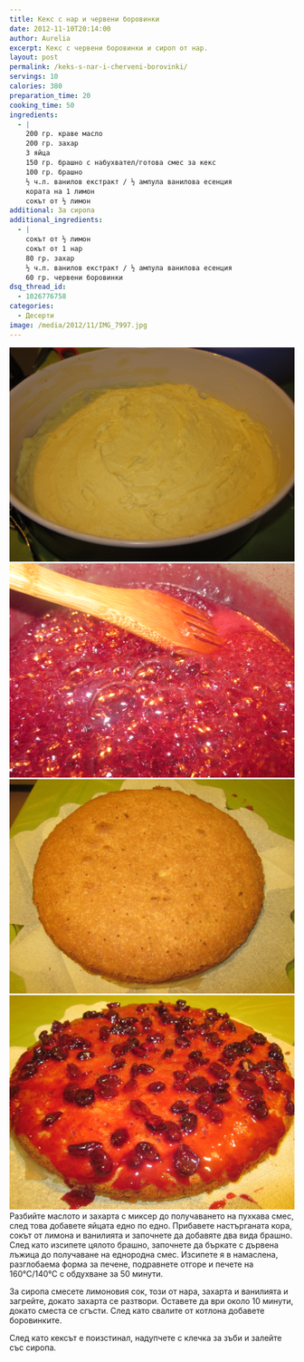 ```yaml
---
title: Кекс с нар и червени боровинки
date: 2012-11-10T20:14:00
author: Aurelia
excerpt: Кекс с червени боровинки и сироп от нар.
layout: post
permalink: /keks-s-nar-i-cherveni-borovinki/
servings: 10
calories: 380
preparation_time: 20
cooking_time: 50
ingredients:
  - |
    200 гр. краве масло
    200 гр. захар
    3 яйца
    150 гр. брашно с набухвател/готова смес за кекс
    100 гр. брашно
    ½ ч.л. ванилов екстракт / ½ ампула ванилова есенция
    кората на 1 лимон
    сокът от ½ лимон
additional: За сиропа
additional_ingredients:
  - |
    сокът от ½ лимон
    сокът от 1 нар
    80 гр. захар
    ½ ч.л. ванилов екстракт / ½ ампула ванилова есенция
    60 гр. червени боровинки
dsq_thread_id:
  - 1026776758
categories:
  - Десерти
image: /media/2012/11/IMG_7997.jpg
---
```

<img src="/media/2012/11/IMG_7964.jpg" class="alignleft" />
<img src="/media/2012/11/IMG_7977.jpg" class="alignleft" />
<img src="/media/2012/11/IMG_7988.jpg" class="alignleft" />
<img src="/media/2012/11/IMG_7996.jpg" class="alignleft" />
Разбийте маслото и захарта с миксер до получаването на пухкава смес, след това добавете яйцата едно по едно. Прибавете настърганата кора, сокът от лимона и ванилията и започнете да добавяте два вида брашно. След като изсипете цялото брашно, започнете да бъркате с дървена лъжица до получаване на еднородна смес. Изсипете я в намаслена, разглобаема форма за печене, подравнете отгоре и печете на 160°С/140°С с обдухване за 50 минути.
  
За сиропа смесете лимоновия сок, този от нара, захарта и ванилията и загрейте, докато захарта се разтвори. Оставете да ври около 10 минути, докато сместа се сгъсти. След като свалите от котлона добавете боровинките.
  
След като кексът е поизстинал, надупчете с клечка за зъби и залейте със сиропа.